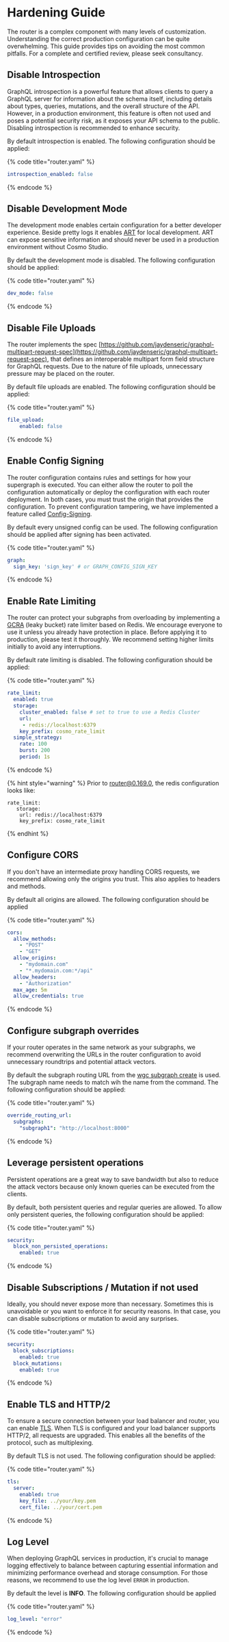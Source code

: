 # Hardening Guide

The router is a complex component with many levels of customization. Understanding the correct production configuration can be quite overwhelming. This guide provides tips on avoiding the most common pitfalls. For a complete and certified review, please seek consultancy.

## Disable Introspection

GraphQL introspection is a powerful feature that allows clients to query a GraphQL server for information about the schema itself, including details about types, queries, mutations, and the overall structure of the API. However, in a production environment, this feature is often not used and poses a potential security risk, as it exposes your API schema to the public. Disabling introspection is recommended to enhance security.

By default introspection is enabled. The following configuration should be applied:

{% code title="router.yaml" %}
```yaml
introspection_enabled: false
```
{% endcode %}

## Disable Development Mode

The development mode enables certain configuration for a better developer experience. Beside pretty logs it enables [ART](../advanced-request-tracing-art.md) for local development. ART can expose sensitive information and should never be used in a production environment without Cosmo Studio.

By default the development mode is disabled. The following configuration should be applied:

{% code title="router.yaml" %}
```yaml
dev_mode: false
```
{% endcode %}

## Disable File Uploads

The router implements the spec [https://github.com/jaydenseric/graphql-multipart-request-spec](https://github.com/jaydenseric/graphql-multipart-request-spec), that defines an interoperable multipart form field structure for GraphQL requests. Due to the nature of file uploads, unnecessary pressure may be placed on the router.

By default file uploads are enabled. The following configuration should be applied:

{% code title="router.yaml" %}
```yaml
file_upload:
    enabled: false
```
{% endcode %}

## Enable Config Signing

The router configuration contains rules and settings for how your supergraph is executed. You can either allow the router to poll the configuration automatically or deploy the configuration with each router deployment. In both cases, you must trust the origin that provides the configuration. To prevent configuration tampering, we have implemented a feature called [Config-Signing](config-validation-and-signing.md).

By default every unsigned config can be used. The following configuration should be applied after signing has been activated.

{% code title="router.yaml" %}
```yaml
graph: 
  sign_key: 'sign_key' # or GRAPH_CONFIG_SIGN_KEY 
```
{% endcode %}

## Enable Rate Limiting

The router can protect your subgraphs from overloading by implementing a [GCRA](https://en.wikipedia.org/wiki/Generic_cell_rate_algorithm) (leaky bucket) rate limiter based on Redis. We encourage everyone to use it unless you already have protection in place. Before applying it to production, please test it thoroughly. We recommend setting higher limits initially to avoid any interruptions.

By default rate limiting is disabled. The following configuration should be applied:

{% code title="router.yaml" %}
```yaml
rate_limit:
  enabled: true
  storage:
    cluster_enabled: false # set to true to use a Redis Cluster
    url: 
     - redis://localhost:6379
    key_prefix: cosmo_rate_limit
  simple_strategy:
    rate: 100
    burst: 200
    period: 1s
```
{% endcode %}

{% hint style="warning" %}
Prior to [router@0.169.0](https://github.com/wundergraph/cosmo/releases/tag/router%400.168.1), the redis configuration looks like:

```
rate_limit:
   storage:
    url: redis://localhost:6379
    key_prefix: cosmo_rate_limit
```
{% endhint %}

## Configure CORS

If you don't have an intermediate proxy handling CORS requests, we recommend allowing only the origins you trust. This also applies to headers and methods.

By default all origins are allowed. The following configuration should be applied

{% code title="router.yaml" %}
```yaml
cors: 
  allow_methods:
    - "POST"
    - "GET"
  allow_origins:
    - "mydomain.com"
    - "*.mydomain.com:*/api"    
  allow_headers:
    - "Authorization"
  max_age: 5m
  allow_credentials: true
```
{% endcode %}

## Configure subgraph overrides

If your router operates in the same network as your subgraphs, we recommend overwriting the URLs in the router configuration to avoid unnecessary roundtrips and potential attack vectors.

By default the subgraph routing URL from the [wgc subgraph create](../../cli/subgraph/create.md) is used. The subgraph name needs to match wih the name from the command. The following configuration should be applied:

{% code title="router.yaml" %}
```yaml
override_routing_url:
  subgraphs:
    "subgraph1": "http://localhost:8000"
```
{% endcode %}

## Leverage persistent operations

Persistent operations are a great way to save bandwidth but also to reduce the attack vectors because only known queries can be executed from the clients.&#x20;

By default, both persistent queries and regular queries are allowed. To allow only persistent queries, the following configuration should be applied:

{% code title="router.yaml" %}
```yaml
security:
  block_non_persisted_operations:
    enabled: true
```
{% endcode %}

## Disable Subscriptions / Mutation if not used

Ideally, you should never expose more than necessary. Sometimes this is unavoidable or you want to enforce it for security reasons. In that case, you can disable subscriptions or mutation to avoid any surprises.

{% code title="router.yaml" %}
```yaml
security:
  block_subscriptions:
    enabled: true
  block_mutations:
    enabled: true
```
{% endcode %}

## Enable TLS and HTTP/2

To ensure a secure connection between your load balancer and router, you can enable [TLS](tls.md). When TLS is configured and your load balancer supports HTTP/2, all requests are upgraded. This enables all the benefits of the protocol, such as multiplexing.

By default TLS is not used. The following configuration should be applied:

{% code title="router.yaml" %}
```yaml
tls:
  server:
    enabled: true
    key_file: ../your/key.pem
    cert_file: ../your/cert.pem
```
{% endcode %}

## Log Level

When deploying GraphQL services in production, it's crucial to manage logging effectively to balance between capturing essential information and minimizing performance overhead and storage consumption. For those reasons, we recommend to use the log level `ERROR` in production.

By default the level is **INFO**. The following configuration should be applied

{% code title="router.yaml" %}
```yaml
log_level: "error"
```
{% endcode %}
